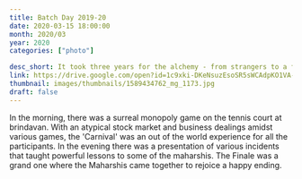 ```yaml
---
title: Batch Day 2019-20
date: 2020-03-15 18:00:00
month: 2020/03
year: 2020
categories: ["photo"]

desc_short: It took three years for the alchemy - from strangers to a family. A vow to pursue their purpose- 'one thought, one word, one deed' was a highlight of the Maharshis' batch day. 
link: https://drive.google.com/open?id=1c9xki-DKeNsuzEsoSR5sWCAdpKO1VA-n
thumbnail: images/thumbnails/1589434762_mg_1173.jpg
draft: false
---
```


In the morning, there was a surreal monopoly game on the tennis court at brindavan. With an atypical stock market and business dealings amidst various games, the 'Carnival' was an out of the world experience for all the participants. In the evening there was a presentation of various incidents that taught powerful lessons to some of the maharshis. The Finale was a grand one where the Maharshis came together to rejoice a happy ending. 